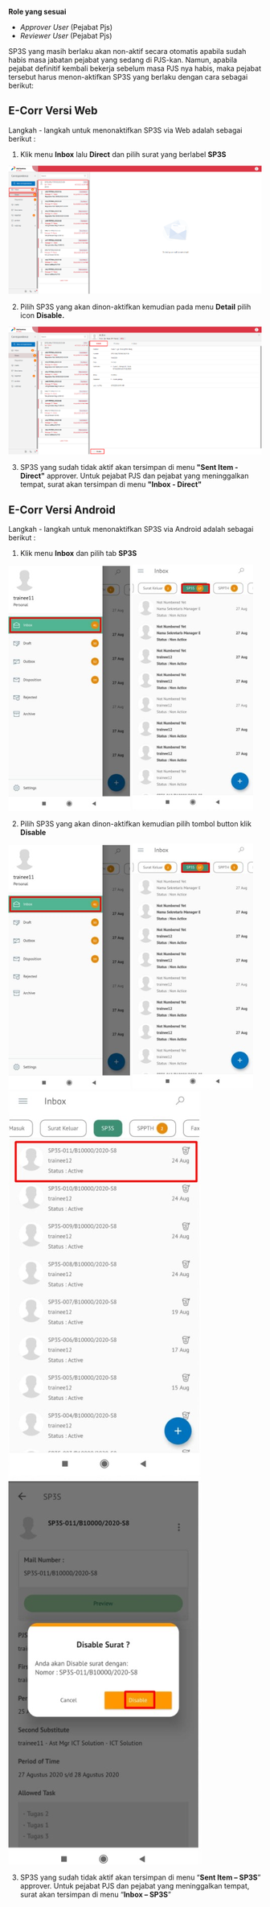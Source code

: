 **Role yang sesuai**

- *Approver User* (Pejabat Pjs)
- *Reviewer User* (Pejabat Pjs)

SP3S yang masih berlaku akan non-aktif secara otomatis apabila sudah habis masa jabatan pejabat yang sedang di PJS-kan.  Namun, apabila pejabat definitif kembali bekerja sebelum masa PJS nya habis, maka pejabat tersebut harus menon-aktifkan SP3S yang berlaku dengan cara sebagai berikut:

## **E-Corr Versi Web**

Langkah - langkah untuk menonaktifkan SP3S via Web adalah sebagai berikut :

1. Klik menu **Inbox** lalu **Direct** dan pilih surat yang berlabel **SP3S**

![gambar](SP3S/SP3S_Web/SP31.png)

2. Pilih SP3S yang akan dinon-aktifkan kemudian pada menu **Detail** pilih icon **Disable.**

![gambar](SP3S/SP3S_Web/SP32.png)

3. SP3S yang sudah tidak aktif akan tersimpan di menu **"Sent Item - Direct"** approver. Untuk pejabat PJS dan pejabat yang meninggalkan tempat, surat akan tersimpan di menu **"Inbox - Direct"**



## **E-Corr Versi Android**

Langkah - langkah untuk menonaktifkan SP3S via Android adalah sebagai berikut : 

1. Klik menu **Inbox** dan pilih tab **SP3S**

![gambar](SP3S/SP3S_Android/NonaktifSP3S/A01.jpg) ![gambar](SP3S/SP3S_Android/NonaktifSP3S/A02.jpg) 

2. Pilih SP3S yang akan dinon-aktifkan kemudian pilih tombol button klik **Disable** 

![gambar](SP3S/SP3S_Android/NonaktifSP3S/A01.jpg) ![gambar](SP3S/SP3S_Android/NonaktifSP3S/A02.jpg)![gambar](SP3S/SP3S_Android/NonaktifSP3S/A03.jpg) ![gambar](SP3S/SP3S_Android/NonaktifSP3S/A05.jpg) 

3. SP3S yang sudah tidak aktif akan tersimpan di menu “**Sent Item – SP3S**” approver. Untuk pejabat PJS dan pejabat yang meninggalkan tempat, surat akan tersimpan di menu “**Inbox – SP3S**”

